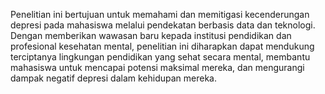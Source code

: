 Penelitian ini bertujuan untuk memahami dan memitigasi kecenderungan depresi pada mahasiswa melalui pendekatan berbasis data dan teknologi. Dengan memberikan wawasan baru kepada institusi pendidikan dan profesional kesehatan mental, penelitian ini diharapkan dapat mendukung terciptanya lingkungan pendidikan yang sehat secara mental, membantu mahasiswa untuk mencapai potensi maksimal mereka, dan mengurangi dampak negatif depresi dalam kehidupan mereka.
